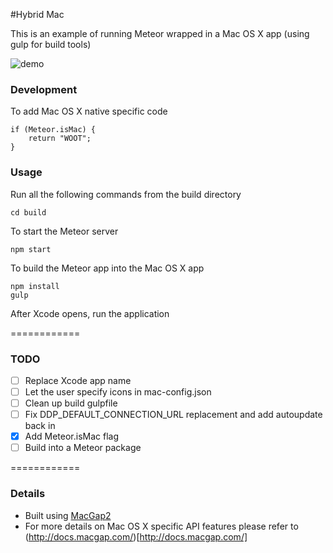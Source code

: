 #Hybrid Mac

This is an example of running Meteor wrapped in a Mac OS X app (using gulp for build tools)

![demo](http://i.imgur.com/EnpM8fG.png)

### Development

To add Mac OS X native specific code
```
if (Meteor.isMac) {
	return "WOOT";
}
```

### Usage

Run all the following commands from the build directory
```
cd build
```

To start the Meteor server
```
npm start
```

To build the Meteor app into the Mac OS X app
```
npm install
gulp
```

After Xcode opens, run the application

============

### TODO

* [ ] Replace Xcode app name
* [ ] Let the user specify icons in mac-config.json
* [ ] Clean up build gulpfile
* [ ] Fix DDP_DEFAULT_CONNECTION_URL replacement and add autoupdate back in
* [x] Add Meteor.isMac flag
* [ ] Build into a Meteor package

============

### Details

* Built using [MacGap2](https://github.com/MacGapProject/MacGap2)
* For more details on Mac OS X specific API features please refer to (http://docs.macgap.com/)[http://docs.macgap.com/]
